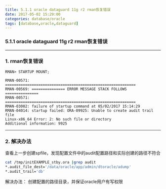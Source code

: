 ```yaml
---
title: 5.1.1 oracle dataguard 11g r2 rman恢复错误
date: 2017-05-02 15:29:00
categories: database/oracle
tags: [database,oracle,dataguard]
---
```

### 5.1.1 oracle dataguard 11g r2 rman恢复错误

---

### 1. rman恢复错误
```
RMAN> STARTUP MOUNT;

RMAN-00571: ===========================================================
RMAN-00569: =============== ERROR MESSAGE STACK FOLLOWS ===============
RMAN-00571: ===========================================================
RMAN-03002: failure of startup command at 05/02/2017 15:14:29
RMAN-04014: startup failed: ORA-09925: Unable to create audit trail file
Linux-x86_64 Error: 2: No such file or directory
Additional information: 9925
```

---

### 2. 解决办法
查看上一步创建spfile，发现配置文件中的audit配置路径和实际创建的路径不符合
``` bash
cat /tmp/initEXAMPLE_stby.ora |grep audit
*.audit_file_dest='/data/oracle/app/admin/dtoracle/adump'
*.audit_trail='db'
```

解决办法：
创建配置的路径目录，并保证oracle用户有写权限
